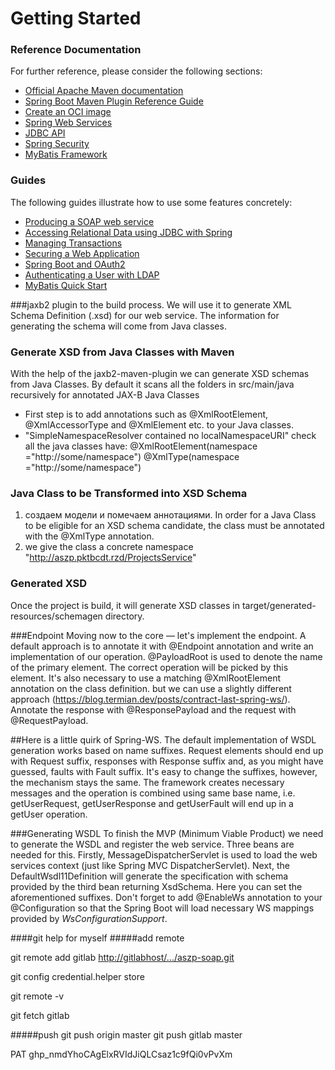 # Getting Started

### Reference Documentation
For further reference, please consider the following sections:

* [Official Apache Maven documentation](https://maven.apache.org/guides/index.html)
* [Spring Boot Maven Plugin Reference Guide](https://docs.spring.io/spring-boot/docs/2.3.2.RELEASE/maven-plugin/reference/html/)
* [Create an OCI image](https://docs.spring.io/spring-boot/docs/2.3.2.RELEASE/maven-plugin/reference/html/#build-image)
* [Spring Web Services](https://docs.spring.io/spring-boot/docs/2.3.2.RELEASE/reference/htmlsingle/#boot-features-webservices)
* [JDBC API](https://docs.spring.io/spring-boot/docs/2.3.2.RELEASE/reference/htmlsingle/#boot-features-sql)
* [Spring Security](https://docs.spring.io/spring-boot/docs/2.3.2.RELEASE/reference/htmlsingle/#boot-features-security)
* [MyBatis Framework](https://mybatis.org/spring-boot-starter/mybatis-spring-boot-autoconfigure/)

### Guides
The following guides illustrate how to use some features concretely:

* [Producing a SOAP web service](https://spring.io/guides/gs/producing-web-service/)
* [Accessing Relational Data using JDBC with Spring](https://spring.io/guides/gs/relational-data-access/)
* [Managing Transactions](https://spring.io/guides/gs/managing-transactions/)
* [Securing a Web Application](https://spring.io/guides/gs/securing-web/)
* [Spring Boot and OAuth2](https://spring.io/guides/tutorials/spring-boot-oauth2/)
* [Authenticating a User with LDAP](https://spring.io/guides/gs/authenticating-ldap/)
* [MyBatis Quick Start](https://github.com/mybatis/spring-boot-starter/wiki/Quick-Start)

###jaxb2
 plugin to the build process. We will use it to generate XML Schema Definition (.xsd) for our web service. 
 The information for generating the schema will come from Java classes.

### Generate XSD from Java Classes with Maven
With the help of the jaxb2-maven-plugin we can generate XSD schemas from Java Classes. By default it scans all the folders in src/main/java recursively for annotated JAX-B Java Classes
* First step is to add annotations such as @XmlRootElement, @XmlAccessorType and @XmlElement etc. to your Java classes.
* "SimpleNamespaceResolver contained no localNamespaceURI" check all the java classes have:
@XmlRootElement(namespace ="http://some/namespace")
@XmlType(namespace ="http://some/namespace")


### Java Class to be Transformed into XSD Schema
1) создаем модели и помечаем аннотациями.
In order for a Java Class to be eligible for an XSD schema candidate, the class must be annotated with the @XmlType annotation. 
2) we give the class a concrete namespace "http://aszp.pktbcdt.rzd/ProjectsService"
### Generated XSD
Once the project is build, it will generate XSD classes in target/generated-resources/schemagen directory.


###Endpoint
Moving now to the core — let's implement the endpoint. 
A default approach is to annotate it with @Endpoint annotation and write an implementation of our operation.
 @PayloadRoot is used to denote the name of the primary element.
  The correct operation will be picked by this element. 
  It's also necessary to use a matching @XmlRootElement annotation on the class definition.
   but  we can use a slightly different approach (https://blog.termian.dev/posts/contract-last-spring-ws/).
  Annotate the response with @ResponsePayload and the request with @RequestPayload.

##Here is a little quirk of Spring-WS. 
The default implementation of WSDL generation works based on name suffixes. 
Request elements should end up with Request suffix,
 responses with Response suffix and, 
 as you might have guessed, faults with Fault suffix.
It's easy to change the suffixes, however, the mechanism stays the same.
 The framework creates necessary messages and the operation is combined using same base name,
 i.e. getUserRequest, getUserResponse and getUserFault will end up in a getUser operation.
 
###Generating WSDL
To finish the MVP (Minimum Viable Product) we need to generate the WSDL 
and register the web service. 
Three beans are needed for this.
Firstly, MessageDispatcherServlet is used to load the web services context (just like Spring MVC DispatcherServlet).
Next, the DefaultWsdl11Definition will generate the specification with schema provided by the third bean 
returning XsdSchema. Here you can set the aforementioned suffixes. 
Don't forget to add @EnableWs annotation to your @Configuration 
so that the Spring Boot will load necessary WS mappings provided by *WsConfigurationSupport*. 

####git help for myself
#####add remote

git remote add gitlab <http://gitlabhost/.../aszp-soap.git>

git config credential.helper store

git remote -v

git fetch gitlab

#####push
git push origin master
git push gitlab master


PAT 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
